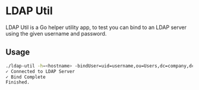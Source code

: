 # LDAP Util

LDAP Util is a Go helper utility app, to test you can bind to an LDAP server using the given
username and password.

## Usage

```bash
./ldap-util -h=<hostname> -bindUser=uid=username,ou=Users,dc=company,dc=com -bindPass=<password>
✓ Connected to LDAP Server
✓ Bind Complete
Finished.
```
